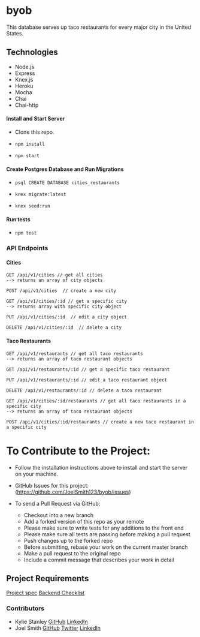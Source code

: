 # byob

This database serves up taco restaurants for every major city in the United States.

## Technologies
- Node.js
- Express
- Knex.js
- Heroku
- Mocha
- Chai 
- Chai-http

#### Install and Start Server
* Clone this repo.

* `npm install`

* `npm start`

#### Create Postgres Database and Run Migrations
* `psql CREATE DATABASE cities_restaurants`

* `knex migrate:latest`

* `knex seed:run`

#### Run tests 
* `npm test`

### API Endpoints
#### Cities
```
GET /api/v1/cities // get all cities
--> returns an array of city objects

POST /api/v1/cities  // create a new city

GET /api/v1/cities/:id // get a specific city
--> returns array with specific city object

PUT /api/v1/cities/:id  // edit a city object

DELETE /api/v1/cities/:id  // delete a city
```
#### Taco Restaurants
```
GET /api/v1/restaurants // get all taco restaurants
--> returns an array of taco restaurant objects

GET /api/v1/restaurants/:id // get a specific taco restaurant

PUT /api/v1/restaurants/:id // edit a taco restaurant object

DELETE /api/v1/restaurants/:id // delete a taco restaurant

GET /api/v1/cities/:id/restaurants // get all taco restaurants in a specific city
--> returns an array of taco restaurant objects

POST /api/v1/cities/:id/restaurants // create a new taco restaurant in a specific city
```

# To Contribute to the Project:

- Follow the installation instructions above to install and start the server on your machine.

- GitHub Issues for this project: (https://github.com/JoelSmith123/byob/issues)

- To send a Pull Request via GitHub:
    - Checkout into a new branch
    - Add a forked version of this repo as your remote
    - Please make sure to write tests for any additions to the front end
    - Please make sure all tests are passing before making a pull request
    - Push changes up to the forked repo
    - Before submitting, rebase your work on the current master branch
    - Make a pull request to the original repo
    - Include a commit message that describes your work in detail

## Project Requirements
[Project spec](http://frontend.turing.io/projects/build-your-own-backend.html)
[Backend Checklist](http://frontend.turing.io/projects/byob/backend-feature-checklist.html)

### Contributors
 * Kylie Stanley [GitHub](https://github.com/kyliestanley) [LinkedIn](https://www.linkedin.com/in/kyliestanley/)
 * Joel Smith [GitHub](https://github.com/JoelSmith123) [Twitter](https://twitter.com/j0elsmith123) [LinkedIn](https://www.linkedin.com/in/joelsmith123/) 
